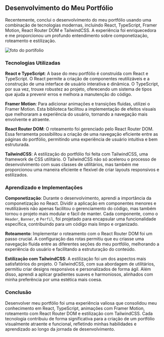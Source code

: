 ## Desenvolvimento do Meu Portfólio

Recentemente, conclui o desenvolvimento do meu portfólio usando uma combinação de tecnologias modernas, incluindo React, TypeScript, Framer Motion, React Router DOM e TailwindCSS. A experiência foi enriquecedora e me proporcionou um profundo entendimento sobre componetização, roteamento e estilização.

![foto do portifolio](src/assets/image-reame.png)

### Tecnologias Utilizadas

**React e TypeScript**: A base do meu portfólio é construída com React e TypeScript. O React permite a criação de componentes reutilizáveis e a construção de uma interface de usuário interativa e dinâmica. O TypeScript, por sua vez, trouxe robustez ao projeto, oferecendo um sistema de tipos que ajuda a prevenir erros e melhora a manutenção do código.

**Framer Motion**: Para adicionar animações e transições fluidas, utilizei o Framer Motion. Esta biblioteca facilitou a implementação de efeitos visuais que melhoraram a experiência do usuário, tornando a navegação mais envolvente e atraente.

**React Router DOM**: O roteamento foi gerenciado pelo React Router DOM. Essa ferramenta possibilitou a criação de uma navegação eficiente entre as páginas do portfólio, permitindo uma experiência de usuário intuitiva e bem estruturada.

**TailwindCSS**: A estilização do portfólio foi feita com TailwindCSS, uma framework de CSS utilitário. O TailwindCSS não só acelerou o processo de desenvolvimento com suas classes de utilitários, mas também me proporcionou uma maneira eficiente e flexível de criar layouts responsivos e estilizados.

### Aprendizado e Implementações

**Componetização**: Durante o desenvolvimento, aprendi a importância da componetização no React. Dividir a aplicação em componentes menores e reutilizáveis não apenas facilitou o gerenciamento do código, mas também tornou o projeto mais modular e fácil de manter. Cada componente, como o `Header`, `Banner`, e `Perfil`, foi projetado para encapsular uma funcionalidade específica, contribuindo para um código mais limpo e organizado.

**Roteamento**: Implementar o roteamento com o React Router DOM foi um passo crucial. A configuração das rotas permitiu que eu criasse uma navegação fluida entre as diferentes seções do meu portfólio, melhorando a experiência do usuário e facilitando a estruturação do conteúdo.

**Estilização com TailwindCSS**: A estilização foi um dos aspectos mais satisfatórios do projeto. O TailwindCSS, com sua abordagem de utilitários, permitiu criar designs responsivos e personalizados de forma ágil. Além disso, aprendi a aplicar gradientes suaves e harmoniosos, alinhados com minha preferência por uma estética mais coesa.

### Conclusão

Desenvolver meu portfólio foi uma experiência valiosa que consolidou meu conhecimento em React, TypeScript, animações com Framer Motion, roteamento com React Router DOM e estilização com TailwindCSS. Cada tecnologia contribuiu de forma significativa para a criação de um portfólio visualmente atraente e funcional, refletindo minhas habilidades e aprendizado ao longo da jornada de desenvolvimento.
